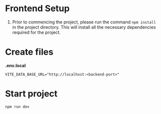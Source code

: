 # Frontend Setup

 1. Prior to commencing the project, please run the command `npm install`
    in the project directory. This will install all the necessary
    dependencies required for the project.


# Create files

**.env.local**

    VITE_DATA_BASE_URL="http://localhost:<backend-port>"

# Start project

    npm run dev
